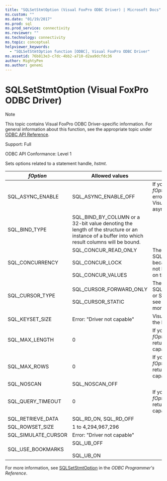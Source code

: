 ```yaml
---
title: "SQLSetStmtOption (Visual FoxPro ODBC Driver) | Microsoft Docs"
ms.custom: ""
ms.date: "01/19/2017"
ms.prod: sql
ms.prod_service: connectivity
ms.reviewer: ""
ms.technology: connectivity
ms.topic: conceptual
helpviewer_keywords: 
  - "SQLSetStmtOption function [ODBC], Visual FoxPro ODBC Driver"
ms.assetid: 76b813e3-c7dc-4bb2-a710-d2aa9dcfdc36
author: MightyPen
ms.author: genemi
---
```

# SQLSetStmtOption (Visual FoxPro ODBC Driver)
> [!NOTE]  
>  This topic contains Visual FoxPro ODBC Driver-specific information. For general information about this function, see the appropriate topic under [ODBC API Reference](../../odbc/reference/syntax/odbc-api-reference.md).  
  
 Support: Full  
  
 ODBC API Conformance: Level 1  
  
 Sets options related to a statement handle, *hstmt*.  
  
|*fOption*|Allowed values|Comments|  
|---------------|--------------------|--------------|  
|SQL_ASYNC_ENABLE|SQL_ASYNC_ENABLE_OFF|If you attempt to set this *fOption*, the driver returns the error: "Driver not capable". Visual FoxPro does not support asynchronous execution.|  
|SQL_BIND_TYPE|SQL_BIND_BY_COLUMN or a 32-bit value denoting the length of the structure or an instance of a buffer into which result columns will be bound.||  
|SQL_CONCURRENCY|SQL_CONCUR_READ_ONLY<br /><br /> SQL_CONCUR_LOCK<br /><br /> SQL_CONCUR_VALUES|The driver doesn't allow SQL_CONCUR_ROWVER, because Visual FoxPro does not have row versioning based on timestamps.|  
|SQL_CURSOR_TYPE|SQL_CURSOR_FORWARD_ONLY<br /><br /> SQL_CURSOR_STATIC|The driver does not allow SQL_CURSOR_KEYSET_DRIVEN or SQL_CURSOR_DYNAMIC; see [SQLSetScrollOptions](../../odbc/microsoft/sqlsetscrolloptions-visual-foxpro-odbc-driver.md) for more information.|  
|SQL_KEYSET_SIZE|Error: "Driver not capable"|Visual FoxPro does not support the keyset cursor model.|  
|SQL_MAX_LENGTH|0|If you attempt to set this *fOption* value, the driver returns the error "Driver not capable".|  
|SQL_MAX_ROWS|0|If you attempt to set this *fOption* value, the driver returns the error "Driver not capable".|  
|SQL_NOSCAN|SQL_NOSCAN_OFF||  
|SQL_QUERY_TIMEOUT|0|If you attempt to set this *fOption* value, the driver returns the error "Driver not capable".|  
|SQL_RETRIEVE_DATA|SQL_RD_ON, SQL_RD_OFF||  
|SQL_ROWSET_SIZE|1 to 4,294,967,296||  
|SQL_SIMULATE_CURSOR|Error: "Driver not capable"||  
|SQL_USE_BOOKMARKS|SQL_UB_OFF<br /><br /> SQL_UB_ON||  
  
 For more information, see [SQLSetStmtOption](../../odbc/reference/syntax/sqlsetstmtoption-function.md) in the *ODBC Programmer's Reference*.
